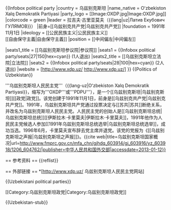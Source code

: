 {{Infobox political party
|country = 乌兹别克斯坦
|name_native = Oʻzbekiston Xalq Demokratik Partiyasi
|party_logo = [[Image:OXDP.jpg|Image:OXDP.jpg]]
|colorcode = green
|leader = 拉吉夫·古里亚莫夫（{{lang|uz|Латив Екубович ГУЛЯМОВ}}）
|前身=[[乌兹别克共产党|乌兹别克共产党]]
|foundation = 1991年11月1日
|ideology = [[公民民族主义|公民民族主义]]<br>[[自由保守主義|自由保守主義]]
|position = [[中间偏左|中间偏左]]

|seats1_title       = [[乌兹别克斯坦参议院|参议院]]
|seats1             = {{Infobox political party/seats|27|150|hex=cyan}} (1人退出)
|seats2_title       = [[乌兹别克斯坦立法院|立法院]]
|seats2             = {{Infobox political party/seats|28|100|hex=cyan}} (2人退出)
|website = [http://www.xdp.uz/ http://www.xdp.uz/]
}}
{{Politics of Uzbekistan}}

'''乌兹别克斯坦人民民主党'''（{{lang-uz|Oʻzbekiston Xalq Demokratik Partiyasi}}，缩写为'''OXDP'''或'''PDPU'''），是一个[[乌兹别克斯坦|乌兹别克斯坦]][[政党|政党]]。该党创建于1991年11月1日，前身是[[乌兹别克共产党|乌兹别克共产党]]。1991年，乌兹别克斯坦共产党通过投票决定与[[苏共|苏共]]断绝关系，并改名为乌兹别克斯坦人民民主党。人民民主党的创始人是[[乌兹别克斯坦总统|乌兹别克斯坦总统]][[伊斯拉木·卡里莫夫|伊斯拉木·卡里莫夫]]，1991年他作为人民民主党候选人参加[[1991年乌兹别克斯坦总统选举|乌兹别克斯坦总统选举]]，成功当选。1996年6月，卡里莫夫宣布辞去党主席并退党。该党的党报为《[[乌兹别克斯坦之声报|乌兹别克斯坦之声报]]》。<ref name=fmprc>{{cite web|title=乌兹别克斯坦国家概况|url=http://www.fmprc.gov.cn/mfa_chn/gjhdq_603914/gj_603916/yz_603918/1206_604762/|publisher=中华人民共和国外交部|accessdate=2013-01-12}}</ref>

== 参考资料 ==
{{reflist}}

== 外部链接 ==
*[http://www.xdp.uz/ 乌兹别克斯坦人民民主党网站]

{{Uzbekistani political parties}}

[[Category:乌兹别克斯坦政党|Category:乌兹别克斯坦政党]]

{{Uzbekistan-stub}}